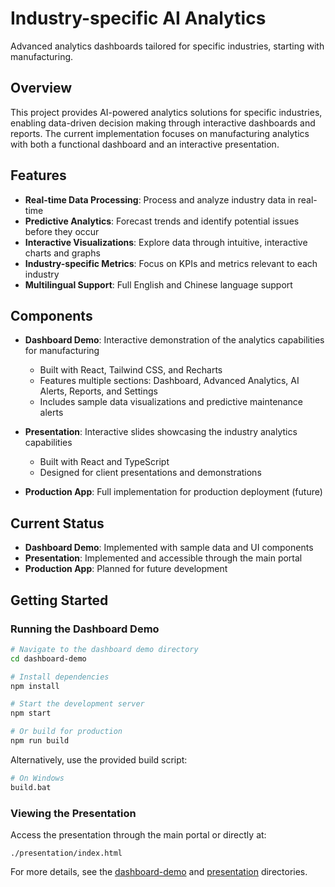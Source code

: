 # Industry-specific AI Analytics

Advanced analytics dashboards tailored for specific industries, starting with manufacturing.

## Overview

This project provides AI-powered analytics solutions for specific industries, enabling data-driven decision making through interactive dashboards and reports. The current implementation focuses on manufacturing analytics with both a functional dashboard and an interactive presentation.

## Features

- **Real-time Data Processing**: Process and analyze industry data in real-time
- **Predictive Analytics**: Forecast trends and identify potential issues before they occur
- **Interactive Visualizations**: Explore data through intuitive, interactive charts and graphs
- **Industry-specific Metrics**: Focus on KPIs and metrics relevant to each industry
- **Multilingual Support**: Full English and Chinese language support

## Components

- **Dashboard Demo**: Interactive demonstration of the analytics capabilities for manufacturing
  - Built with React, Tailwind CSS, and Recharts
  - Features multiple sections: Dashboard, Advanced Analytics, AI Alerts, Reports, and Settings
  - Includes sample data visualizations and predictive maintenance alerts

- **Presentation**: Interactive slides showcasing the industry analytics capabilities
  - Built with React and TypeScript
  - Designed for client presentations and demonstrations

- **Production App**: Full implementation for production deployment (future)

## Current Status

- **Dashboard Demo**: Implemented with sample data and UI components
- **Presentation**: Implemented and accessible through the main portal
- **Production App**: Planned for future development

## Getting Started

### Running the Dashboard Demo

```bash
# Navigate to the dashboard demo directory
cd dashboard-demo

# Install dependencies
npm install

# Start the development server
npm start

# Or build for production
npm run build
```

Alternatively, use the provided build script:

```bash
# On Windows
build.bat
```

### Viewing the Presentation

Access the presentation through the main portal or directly at:

```
./presentation/index.html
```

For more details, see the [dashboard-demo](./dashboard-demo) and [presentation](./presentation) directories.